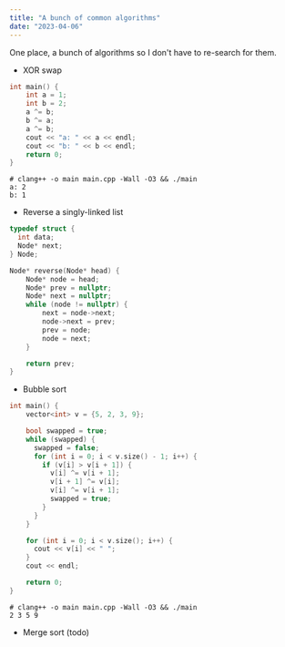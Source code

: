 ```yaml
---
title: "A bunch of common algorithms"
date: "2023-04-06"
---
```


One place, a bunch of algorithms so I don't have to re-search for them.

- XOR swap

```cpp
int main() {
    int a = 1;
    int b = 2;
    a ^= b;
    b ^= a;
    a ^= b;
    cout << "a: " << a << endl;
    cout << "b: " << b << endl;
    return 0;
}
```

```
# clang++ -o main main.cpp -Wall -O3 && ./main
a: 2
b: 1
```

- Reverse a singly-linked list

```cpp
typedef struct {
  int data;
  Node* next;
} Node;

Node* reverse(Node* head) {
    Node* node = head;
    Node* prev = nullptr;
    Node* next = nullptr;
    while (node != nullptr) {
        next = node->next;
        node->next = prev;
        prev = node;
        node = next;
    }

    return prev;
}
```

- Bubble sort

```cpp
int main() {
    vector<int> v = {5, 2, 3, 9};

    bool swapped = true;
    while (swapped) {
      swapped = false;
      for (int i = 0; i < v.size() - 1; i++) {
        if (v[i] > v[i + 1]) {
          v[i] ^= v[i + 1];
          v[i + 1] ^= v[i];
          v[i] ^= v[i + 1];
          swapped = true;
        }
      }
    }

    for (int i = 0; i < v.size(); i++) {
      cout << v[i] << " ";
    }
    cout << endl;

    return 0;
}
```

```
# clang++ -o main main.cpp -Wall -O3 && ./main
2 3 5 9
```

- Merge sort (todo)
